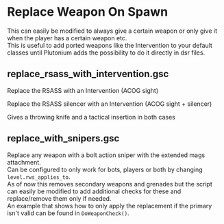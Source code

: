 # Replace Weapon On Spawn

This can easily be modified to always give a certain weapon or only give it when the player has a certain weapon etc.  
This is useful to add ported weapons like the Intervention to your default classes until Plutonium adds the possibility to do it directly in dsr files.

## replace_rsass_with_intervention.gsc

Replace the RSASS with an Intervention (ACOG sight)

Replace the RSASS silencer with an Intervention (ACOG sight + silencer)

Gives a throwing knife and a tactical insertion in both cases

## replace_with_snipers.gsc

Replace any weapon with a bolt action sniper with the extended mags attachment.  
Can be configured to only work for bots, players or both by changing `level.rws_applies_to`.   
As of now this removes secondary weapons and grenades but the script can easily be modified to add additional checks for these and replace/remove them only if needed.  
An example that shows how to only apply the replacement if the primary isn't valid can be found in `DoWeaponCheck()`.